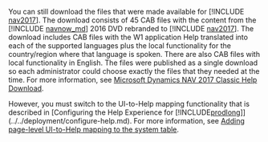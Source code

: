 You can still download the files that were made available for [!INCLUDE [nav2017](nav2017.md)]. The download consists of 45 CAB files with the content from the [!INCLUDE [navnow_md](navnow_md.md)] 2016 DVD rebranded to [!INCLUDE [nav2017](nav2017.md)]. The download includes CAB files with the W1 application Help translated into each of the supported languages plus the local functionality for the country/region where that language is spoken. There are also CAB files with local functionality in English. The files were published as a single download so each administrator could choose exactly the files that they needed at the time. For more information, see [Microsoft Dynamics NAV 2017 Classic Help Download](https://www.microsoft.com/download/details.aspx?id=54315).

However, you must switch to the UI-to-Help mapping functionality that is described in [Configuring the Help Experience for [!INCLUDE[prodlong](prodlong.md)]](../../deployment/configure-help.md). For more information, see [Adding page-level UI-to-Help mapping to the system table](../../help/context-sensitive-help.md#adding-page-level-ui-to-help-mapping-to-the-system-table).
